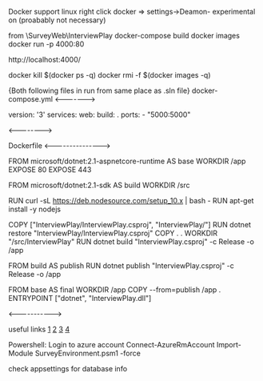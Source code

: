 Docker support linux
right click docker => settings->Deamon- experimental on (proabably not necessary)

from \SurveyWeb\InterviewPlay
docker-compose build
docker images
docker run -p 4000:80 <success image repository>

http://localhost:4000/

docker kill $(docker ps -q)
docker rmi -f $(docker images -q)


{Both following files in run from same place as .sln file}
docker-compose.yml
<------->

version: '3'
services:
  web:
    build: .
    ports:
     - "5000:5000"

<-------->

Dockerfile
<--------------->

FROM microsoft/dotnet:2.1-aspnetcore-runtime AS base
WORKDIR /app
EXPOSE 80
EXPOSE 443

FROM microsoft/dotnet:2.1-sdk AS build
WORKDIR /src

RUN curl -sL https://deb.nodesource.com/setup_10.x |  bash -
RUN apt-get install -y nodejs

COPY ["InterviewPlay/InterviewPlay.csproj", "InterviewPlay/"]
RUN dotnet restore "InterviewPlay/InterviewPlay.csproj"
COPY . .
WORKDIR "/src/InterviewPlay"
RUN dotnet build "InterviewPlay.csproj" -c Release -o /app

FROM build AS publish
RUN dotnet publish "InterviewPlay.csproj" -c Release -o /app

FROM base AS final
WORKDIR /app
COPY --from=publish /app .
ENTRYPOINT ["dotnet", "InterviewPlay.dll"]

<----------->

useful links
[1](https://codeburst.io/enter-asp-net-core-2-and-angular-5-applications-with-docker-48fec0eaa4d9)
[2](https://medium.com/the-code-review/top-10-docker-commands-you-cant-live-without-54fb6377f481)
[3](https://docs.docker.com/v17.09/get-started/part2/)
[4](https://hjerpbakk.com/blog/2018/06/25/aspnet-react-and-docker)


Powershell:
Login to azure account
Connect-AzureRmAccount
Import-Module SurveyEnvironment.psm1 -force

check appsettings for database info








